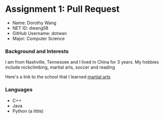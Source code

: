 # Assignment 1: Pull Request


- Name: Dorothy Wang
- NET ID: dwang58
- GitHub Username: dotwan
- Major: Computer Science

### Background and Interests

I am from Nashville, Tennessee and I lived in China for 3 years.
My hobbies include rockclimbing, martial arts, soccer and reading

Here's a link to the school that I learned [martial arts](https://hendersonvillemartialarts.com/)


### Languages
- C++
- Java
- Python (a little)
